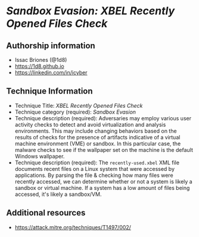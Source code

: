 # *Sandbox Evasion: XBEL Recently Opened Files Check*

## Authorship information
* Issac Briones (@1d8)
* https://1d8.github.io
* https://linkedin.com/in/icyber
  
## Technique Information
* Technique Title: *XBEL Recently Opened Files Check*
* Technique category (required): *Sandbox Evasion*
* Technique description (required): Adversaries may employ various user activity checks to detect and avoid virtualization and analysis environments. This may include changing behaviors based on the results of checks for the presence of artifacts indicative of a virtual machine environment (VME) or sandbox. In this particular case, the malware checks to see if the wallpaper set on the machine is the default Windows wallpaper. 
* Technique description (required): The `recently-used.xbel` XML file documents recent files on a Linux system that were accessed by applications. By parsing the file & checking how many files were recently accessed, we can determine whether or not a system is likely a sandbox or virtual machine. If a system has a low amount of files being accessed, it's likely a sandbox/VM. 

## Additional resources
* https://attack.mitre.org/techniques/T1497/002/
